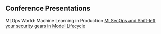 ## Conference Presentations

MLOps World: Machine Learning in Production 
[MLSecOps and Shift-left your security gears in Model Lifecycle](https://www.youtube.com/watch?v=zWJdvjJIO2w&list=PLlcxuf1qTrwCUs2DIeVjaxZ_FgvwuGOJb&index=18&t=188s)
